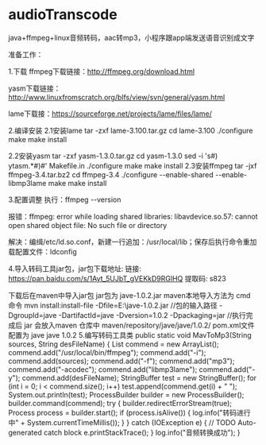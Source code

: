 # audioTranscode
java+ffmpeg+linux音频转码，aac转mp3，小程序跟app端发送语音识别成文字


准备工作：

1.下载
ffmpeg下载链接：http://ffmpeg.org/download.html

yasm下载链接：http://www.linuxfromscratch.org/blfs/view/svn/general/yasm.html

lame下载接：https://sourceforge.net/projects/lame/files/lame/

 

2.编译安装
2.1安装lame
tar -zxf lame-3.100.tar.gz
cd lame-3.100
./configure
make
make install

2.2安装yasm
tar -zxf yasm-1.3.0.tar.gz
cd yasm-1.3.0
sed -i 's#) ytasm.*#)#' Makefile.in
./configure
make
make install
2.3安装ffmpeg
tar -jxf ffmpeg-3.4.tar.bz2
cd ffmpeg-3.4
./configure --enable-shared --enable-libmp3lame
make
make install
 

3.配置调整
执行：ffmpeg --version

报错：ffmpeg: error while loading shared libraries: libavdevice.so.57: cannot open shared object file: No such file or directory

解决：编缉/etc/ld.so.conf，新建一行追加：/usr/local/lib；保存后执行命令重加载配置文件：ldconfig

4.导入转码工具jar包，jar包下载地址:
  链接: https://pan.baidu.com/s/1Ayt_5UJbT_gVEKkD9RGlHQ 提取码: s823 
  
下载后在maven中导入jar包   jar包为  jave-1.0.2.jar
                maven本地导入方法为   cmd 命令
                mvn install:install-file 
                    -Dfile=E:\jave-1.0.2.jar    //包的输入路径 
                    -DgroupId=jave 
                    -DartifactId=jave 
                    -Dversion=1.0.2 
                    -Dpackaging=jar 
                //执行完成后 jar 会放入maven 仓库中  maven/repository/jave/jave/1.0.2/
                pom.xml文件配置为
                <dependency>
                    <groupId>jave</groupId>
                    <artifactId>jave</artifactId>
                    <version>1.0.2</version>
                 </dependency>
  5.编写转码工具类
  public static void MavToMp3(String sources, String desFileName) {
        List<String> commend = new ArrayList<String>();
        commend.add("/usr/local/bin/ffmpeg");
        commend.add("-i");
        commend.add(sources);
        commend.add("-f");
        commend.add("mp3");
        commend.add("-acodec");
        commend.add("libmp3lame");
        commend.add("-y");
        commend.add(desFileName);
        StringBuffer test = new StringBuffer();
        for (int i = 0; i < commend.size(); i++)
            test.append(commend.get(i) + " ");
        System.out.println(test);
        ProcessBuilder builder = new ProcessBuilder();
        builder.command(commend);
        try {
            builder.redirectErrorStream(true);
            Process process = builder.start();
            if (process.isAlive()) {
                log.info("转码进行中" + System.currentTimeMillis());
            }
        } catch (IOException e) {
            // TODO Auto-generated catch block
            e.printStackTrace();
        }
        log.info("音频转换成功");
    }
               


